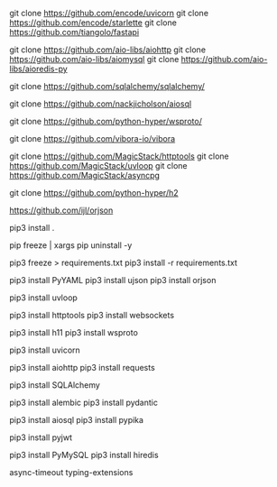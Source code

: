 
git clone https://github.com/encode/uvicorn
git clone https://github.com/encode/starlette
git clone https://github.com/tiangolo/fastapi

git clone https://github.com/aio-libs/aiohttp
git clone https://github.com/aio-libs/aiomysql
git clone https://github.com/aio-libs/aioredis-py

git clone https://github.com/sqlalchemy/sqlalchemy/

git clone https://github.com/nackjicholson/aiosql

git clone https://github.com/python-hyper/wsproto/

git clone https://github.com/vibora-io/vibora

git clone https://github.com/MagicStack/httptools
git clone https://github.com/MagicStack/uvloop
git clone https://github.com/MagicStack/asyncpg

git clone https://github.com/python-hyper/h2

https://github.com/ijl/orjson

pip3 install .

pip freeze | xargs pip uninstall -y

pip3 freeze > requirements.txt
pip3 install -r requirements.txt

pip3 install PyYAML
pip3 install ujson
pip3 install orjson


pip3 install uvloop

pip3 install httptools
pip3 install websockets 

pip3 install h11
pip3 install wsproto

pip3 install uvicorn

pip3 install aiohttp
pip3 install requests

pip3 install SQLAlchemy

pip3 install alembic
pip3 install pydantic

pip3 install aiosql
pip3 install pypika

pip3 install pyjwt

pip3 install PyMySQL
pip3 install hiredis

async-timeout
typing-extensions
